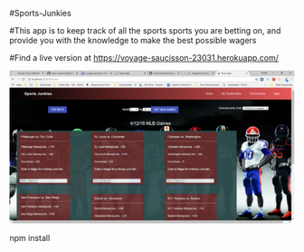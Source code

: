 #Sports-Junkies

#This app is to keep track of all the sports sports you are betting on, and provide you with the knowledge to make the best possible wagers

#Find a live version at https://voyage-saucisson-23031.herokuapp.com/

![ScreenShot](./assets/images/bets-screen.png)

npm install